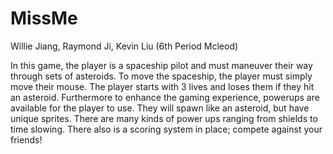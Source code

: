 # MissMe
Willie Jiang, Raymond Ji, Kevin Liu (6th Period Mcleod)


In this game, the player is a spaceship pilot and must maneuver their way through sets of asteroids. To move the spaceship, the player must simply move their mouse. The player starts with 3 lives and loses them if they hit an asteroid. Furthermore to enhance the gaming experience, powerups are available for the player to use. They will spawn like an asteroid, but have unique sprites. There are many kinds of power ups ranging from shields to time slowing. There also is a scoring system in place; compete against your friends!
